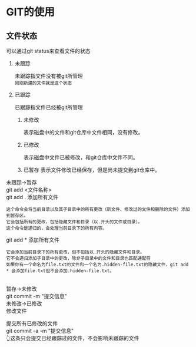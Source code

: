 # GIT的使用

## 文件状态
可以通过git status来查看文件的状态

1. 未跟踪

    未跟踪指文件没有被git所管理<br>
        `刚刚新建的文件就是这个状态`

2.  已跟踪

    已跟踪指文件已经被git所管理 
      1. 未修改

            表示磁盘中的文件和git仓库中文件相同，没有修改。

      2. 已修改

            表示磁盘中文件已被修改，和git仓库中文件不同。

      3. 已暂存
            表示文件修改已经保存，但是尚未提交到git仓库中。
            
      

未跟踪->暂存<br>
git add <文件名称><br>
git add . 添加所有文件<br>
```
这个命令会将当前目录以及其子目录中的所有更改（新文件、修改过的文件和删除的文件）添加到暂存区。
它会包括所有的更改，包括隐藏文件和目录（以.开头的文件或目录）。
这个命令是递归的，会处理当前目录下的所有内容。
```
git add * 添加所有文件<br>
    
```
它会添加当前目录下的所有更改，但不包括以.开头的隐藏文件和目录。
它不会递归添加子目录中的更改，除非子目录中的文件和目录也匹配通配符
如果你有一个命名为file.txt的文件和一个名为.hidden-file.txt的隐藏文件，git add * 会添加file.txt但不会添加.hidden-file.txt。
```
<br>
暂存->未修改<br>
git commit -m "提交信息"
<br>
未修改->已修改<br>
修改文件

提交所有已修改的文件<br>
git commit -a -m "提交信息"<br>
👆这条只会提交已经跟踪过的文件，不会影响未跟踪的文件<br>

